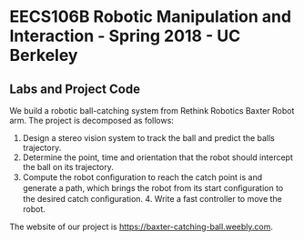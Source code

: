 # EECS106B Robotic Manipulation and Interaction - Spring 2018 - UC Berkeley
## Labs and Project Code 

We build a robotic ball-catching system from Rethink Robotics Baxter Robot arm. The project is decomposed as follows:
​
1. Design a stereo vision system to track the ball and predict the balls trajectory. 
2. Determine the point, time and orientation that the robot should intercept the ball on its trajectory. 
3. Compute the robot conﬁguration to reach the catch point is and generate a path, which brings the robot from its start conﬁguration to the desired catch conﬁguration.
​4. Write a fast controller to move the robot.​

The website of our project is https://baxter-catching-ball.weebly.com.
